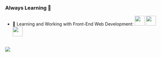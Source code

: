 ### Always Learning :blue_book:

<!--
**fredleal/fredleal** is a ✨ _special_ ✨ repository because its `README.md` (this file) appears on your GitHub profile.-->



- 🌱 Learning and Working with Front-End Web Development: <img width="32px" src="https://upload.wikimedia.org/wikipedia/commons/thumb/a/a7/React-icon.svg/1024px-React-icon.svg.png"></i> <img  width="32px"    src="https://upload.wikimedia.org/wikipedia/commons/thumb/4/4c/Typescript_logo_2020.svg/2048px-Typescript_logo_2020.svg.png"></i> <img width="32px" src="https://upload.wikimedia.org/wikipedia/commons/thumb/9/99/Unofficial_JavaScript_logo_2.svg/2048px-Unofficial_JavaScript_logo_2.svg.png"></i><br /><br />


<img align="middle" src="https://github-readme-stats-eight-theta.vercel.app/api/top-langs/?username=fredleal&layout=compact&langs_count=8&theme=dracula"/>



